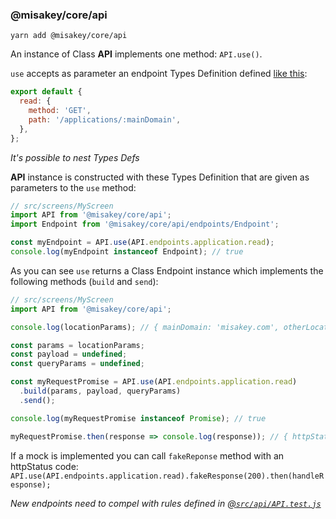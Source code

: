 ### @misakey/core/api

```shell
yarn add @misakey/core/api
```

An instance of Class **API** implements one method: `API.use()`.

`use` accepts as parameter an endpoint Types Definition defined 
[like this](https://gitlab.misakey.dev/misakey/frontend/blob/master/src/api/endpoints/application/index.js):
<!-- eslint-skip -->
```js static
export default {
  read: {
    method: 'GET',
    path: '/applications/:mainDomain',
  },
};
```
*It's possible to nest Types Defs*

**API** instance is constructed with these Types Definition
that are given as parameters to the `use` method:

<!-- eslint-skip -->
```js static
// src/screens/MyScreen
import API from '@misakey/core/api';
import Endpoint from '@misakey/core/api/endpoints/Endpoint';

const myEndpoint = API.use(API.endpoints.application.read);
console.log(myEndpoint instanceof Endpoint); // true
```
As you can see `use` returns a Class Endpoint instance which implements
the following methods (`build` and `send`):

<!-- eslint-skip -->
```js static
// src/screens/MyScreen
import API from '@misakey/core/api';

console.log(locationParams); // { mainDomain: 'misakey.com', otherLocationParam: true }

const params = locationParams;
const payload = undefined;
const queryParams = undefined;

const myRequestPromise = API.use(API.endpoints.application.read)
  .build(params, payload, queryParams)
  .send();

console.log(myRequestPromise instanceof Promise); // true

myRequestPromise.then(response => console.log(response)); // { httpStatus: 200, body: {} }
```
If a mock is implemented you can call `fakeReponse` method with an httpStatus code:
`API.use(API.endpoints.application.read).fakeResponse(200).then(handleResponse);`

*New endpoints need to compel with rules defined in [@`src/api/API.test.js`](https://gitlab.misakey.dev/misakey/js-common/blob/master/src/API/API.test.js)*
